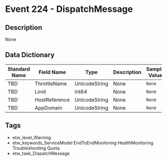 # Event 224 - DispatchMessage

## Description
None

## Data Dictionary
|Standard Name|Field Name|Type|Description|Sample Value|
|---|---|---|---|---|
|TBD|ThrottleName|UnicodeString|None|`None`|
|TBD|Limit|Int64|None|`None`|
|TBD|HostReference|UnicodeString|None|`None`|
|TBD|AppDomain|UnicodeString|None|`None`|

## Tags
* etw_level_Warning
* etw_keywords_ServiceModel EndToEndMonitoring HealthMonitoring Troubleshooting Quota
* etw_task_DispatchMessage